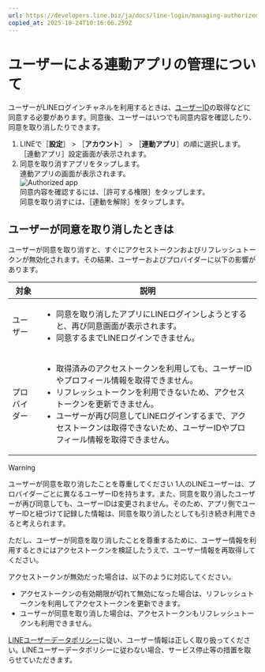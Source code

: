 ```yaml
---
url: https://developers.line.biz/ja/docs/line-login/managing-authorized-apps/
copied_at: 2025-10-24T10:16:06.259Z
---
```

# ユーザーによる連動アプリの管理について

ユーザーがLINEログインチャネルを利用するときは、[ユーザーID](https://developers.line.biz/ja/glossary/#user-id)の取得などに同意する必要があります。同意後、ユーザーはいつでも同意内容を確認したり、同意を取り消したりできます。

1.  LINEで［**設定**］ > ［**アカウント**］ > ［**連動アプリ**］の順に選択します。  
    ［連動アプリ］設定画面が表示されます。
2.  同意を取り消すアプリをタップします。  
    連動アプリの画面が表示されます。  
    ![Authorized app](https://developers.line.biz/media/line-login/managing-authorized-apps/authorized-app-ja.png)  
    同意内容を確認するには、［許可する権限］をタップします。  
    同意を取り消すには、［連動を解除］をタップします。

## ユーザーが同意を取り消したときは

ユーザーが同意を取り消すと、すぐにアクセストークンおよびリフレッシュトークンが無効化されます。その結果、ユーザーおよびプロバイダーに以下の影響があります。

| 対象 | 説明 |
| --- | --- |
| ユーザー | <ul><li>同意を取り消したアプリにLINEログインしようとすると、再び同意画面が表示されます。</li><li>同意するまでLINEログインできません。</li></ul> |
| プロバイダー | <ul><li>取得済みのアクセストークンを利用しても、ユーザーIDやプロフィール情報を取得できません。</li><li>リフレッシュトークンを利用できないため、アクセストークンを更新できません。</li><li>ユーザーが再び同意してLINEログインするまで、アクセストークンは取得できないため、ユーザーIDやプロフィール情報を取得できません。</li></ul> |

> [!WARNING]
> ユーザーが同意を取り消したことを尊重してください
> 1人のLINEユーザーは、プロバイダーごとに異なるユーザーIDを持ちます。また、同意を取り消したユーザーが再び同意しても、ユーザーIDは変更されません。そのため、アプリ側でユーザーIDと紐づけて記録した情報は、同意を取り消したとしても引き続き利用できると考えられます。
> 
> ただし、ユーザーが同意を取り消したことを尊重するために、ユーザー情報を利用するときにはアクセストークンを検証したうえで、ユーザー情報を再取得してください。
> 
> アクセストークンが無効だった場合は、以下のように対応してください。
> 
> *   アクセストークンの有効期限が切れて無効になった場合は、リフレッシュトークンを利用してアクセストークンを更新できます。
> *   ユーザーが同意を取り消した場合は、アクセストークンもリフレッシュトークンも利用できません。
> 
> [LINEユーザーデータポリシー](https://terms2.line.me/LINE_Developers_user_data_policy?lang=ja)に従い、ユーザー情報は正しく取り扱ってください。LINEユーザーデータポリシーに従わない場合、サービス停止等の措置を取らせていただきます。
